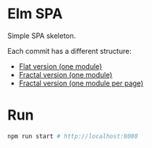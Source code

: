 # Elm SPA

Simple SPA skeleton.

Each commit has a different structure:

- [Flat version (one module)](https://github.com/joanllenas/elm-spa/tree/dd18df141f8b855fb56de0311b94f2361a2fe31b)
- [Fractal version (one module)](https://github.com/joanllenas/elm-spa/tree/ba5b16866faa6bd1fa8f1efa551ea35dfab8d5f2)
- [Fractal version (one module per page)](https://github.com/joanllenas/elm-spa)

# Run

```bash
npm run start # http://localhost:8080
```
